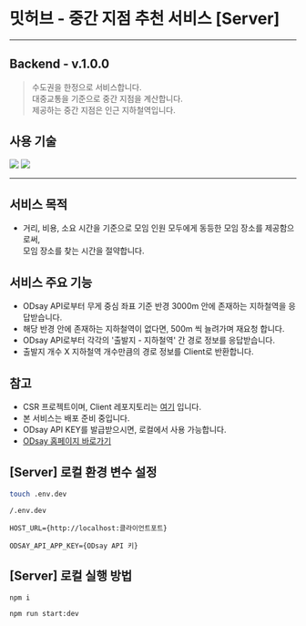 # 밋허브 - 중간 지점 추천 서비스 [Server]

---

## Backend - v.1.0.0

> 수도권을 한정으로 서비스합니다. <br>
> 대중교통을 기준으로 중간 지점을 계산합니다.<br>
> 제공하는 중간 지점은 인근 지하철역입니다.

## 사용 기술

<img src="https://img.shields.io/badge/Typescript-3178C6?style=for-the-badge&logo=Typescript&logoColor=white"/>
<img src="https://img.shields.io/badge/nestjs-E0234E?style=for-the-badge&logo=nestjs&logoColor=white">

---

## 서비스 목적

- 거리, 비용, 소요 시간을 기준으로 모임 인원 모두에게 동등한 모임 장소를 제공함으로써, <br>모임 장소를 찾는 시간을 절약합니다.

## 서비스 주요 기능

- ODsay API로부터 무게 중심 좌표 기준 반경 3000m 안에 존재하는 지하철역을 응답받습니다.
- 해당 반경 안에 존재하는 지하철역이 없다면, 500m 씩 늘려가며 재요청 합니다.
- ODsay API로부터 각각의 '출발지 - 지하철역' 간 경로 정보를 응답받습니다.
- 출발지 개수 X 지하철역 개수만큼의 경로 정보를 Client로 반환합니다.

## 참고

- CSR 프로젝트이며, Client 레포지토리는 [여기](https://github.com/okonomiyakki/MEETHUB_frontend) 입니다.
- 본 서비스는 배포 준비 중입니다.
- ODsay API KEY를 발급받으시면, 로컬에서 사용 가능합니다.
- [ODsay 홈페이지 바로가기](https://lab.odsay.com/)

## [Server] 로컬 환경 변수 설정

```bash
touch .env.dev
```

```
/.env.dev

HOST_URL={http://localhost:클라이언트포트}

ODSAY_API_APP_KEY={ODsay API 키}

```

## [Server] 로컬 실행 방법

```bash
npm i

npm run start:dev
```
